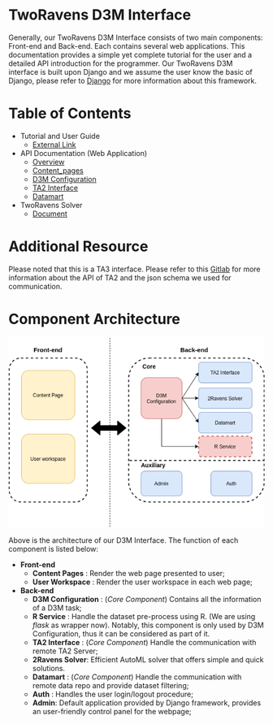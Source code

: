 TwoRavens D3M Interface
=======================

Generally, our TwoRavens D3M Interface consists of two main components: Front-end and Back-end. Each contains several web applications.
This documentation provides a simple yet complete tutorial for the user and a detailed API introduction for the programmer.
Our TwoRavens D3M interface is built upon Django and we assume the user know the basic of Django, please refer to [Django](https://www.djangoproject.com/) for more information about this framework.

# Table of Contents
* Tutorial and User Guide
    * [External Link](http://2ra.vn/papers/tworavens-d3mguide.pdf)
* API Documentation (Web Application)
    * [Overview](api_docs/overview.md)
    * [Content_pages](api_docs/content_pages/index.md)
    * [D3M Configuration](api_docs/configuration/index.md)
    * [TA2 Interface](api_docs/ta2/index.md)
    * [Datamart](api_docs/datamart/index.md)
* TwoRavens Solver
    * [Document](solver/index.md)

# Additional Resource

Please noted that this is a TA3 interface. Please refer to this [Gitlab](https://gitlab.com/datadrivendiscovery/ta3ta2-api) for more information about the API of TA2 and the json schema we used for communication.

Component Architecture
=======================

![alt text](imgs/2ravens.png "Component architecture")

Above is the architecture of our D3M Interface. The function of each component is listed below:

* **Front-end**
    * **Content Pages** : Render the web page presented to user;
    * **User Workspace** : Render the user workspace in each web page;
* **Back-end**
    * **D3M Configuration** : (*Core Component*) Contains all the information of a D3M task;
    * **R Service** : Handle the dataset pre-process using R. (We are using *flask* as wrapper now). Notably, this component is only used by D3M Configuration, thus it can be considered as part of it.
    * **TA2 Interface** : (*Core Component*) Handle the communication with remote TA2 Server;
    * **2Ravens Solver**: Efficient AutoML solver that offers simple and quick solutions.
    * **Datamart** : (*Core Component*) Handle the communication with remote data repo and provide dataset filtering;
    * **Auth** : Handles the user login/logout procedure;
    * **Admin**: Default application provided by Django framework, provides an user-friendly control panel for the webpage;
